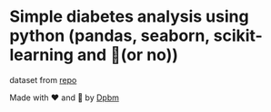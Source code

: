 # Simple diabetes analysis using python (pandas, seaborn, scikit-learning and 🧠(or no))

dataset from [repo](https://github.com/plotly/datasets/blob/master/diabetes.csv)


Made with ❤ and 📓 by [Dpbm](https://github.com/Dpbm)